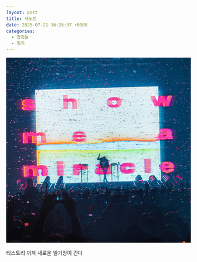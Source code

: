 ```yaml
---
layout: post
title: 새노트
date: 2025-07-21 16:26:37 +0900
categories:
  - 잡것들
  - 일기
---
```

![](assets/img/잡것들/9.jpg)

티스토리 꺼져 새로운 일기장이 간다